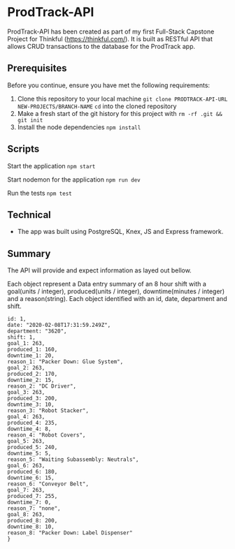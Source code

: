 # ProdTrack-API

ProdTrack-API has been created as part of my first Full-Stack Capstone Project for Thinkful (https://thinkful.com/). It is built as RESTful API that allows CRUD transactions to the database for the ProdTrack app.

## Prerequisites

Before you continue, ensure you have met the following requirements:

1. Clone this repository to your local machine `git clone PRODTRACK-API-URL NEW-PROJECTS/BRANCH-NAME`
   `cd` into the cloned repository
2. Make a fresh start of the git history for this project with `rm -rf .git && git init`
3. Install the node dependencies `npm install`

## Scripts

Start the application `npm start`

Start nodemon for the application `npm run dev`

Run the tests `npm test`

## Technical

- The app was built using PostgreSQL, Knex, JS and Express framework.

## Summary

The API will provide and expect information as layed out bellow.

Each object represent a Data entry summary of an 8 hour shift with a goal(units / integer), produced(units / integer), downtime(minutes / integer) and a reason(string). Each object identified with an id, date, department and shift.

```{
id: 1,
date: "2020-02-08T17:31:59.249Z",
department: "3620",
shift: 1,
goal_1: 263,
produced_1: 160,
downtime_1: 20,
reason_1: "Packer Down: Glue System",
goal_2: 263,
produced_2: 170,
downtime_2: 15,
reason_2: "DC Driver",
goal_3: 263,
produced_3: 200,
downtime_3: 10,
reason_3: "Robot Stacker",
goal_4: 263,
produced_4: 235,
downtime_4: 8,
reason_4: "Robot Covers",
goal_5: 263,
produced_5: 240,
downtime_5: 5,
reason_5: "Waiting Subassembly: Neutrals",
goal_6: 263,
produced_6: 180,
downtime_6: 15,
reason_6: "Conveyor Belt",
goal_7: 263,
produced_7: 255,
downtime_7: 0,
reason_7: "none",
goal_8: 263,
produced_8: 200,
downtime_8: 10,
reason_8: "Packer Down: Label Dispenser"
}
```
